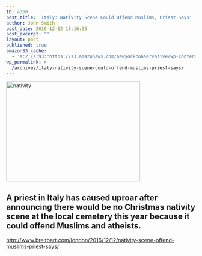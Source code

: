 ```yaml
---
ID: 4360
post_title: 'Italy: Nativity Scene Could Offend Muslims, Priest Says'
author: John Smith
post_date: 2016-12-12 18:16:26
post_excerpt: ""
layout: post
published: true
amazonS3_cache:
  - 'a:2:{s:93:"https://s3.amazonaws.com/newyorkconservative/wp-content/uploads/2016/12/12181314/nativity.png";s:4:"4361";s:75:"https://www.newyorkconservative.com/wp-content/uploads/2016/12/nativity.png";s:4:"4361";}'
wp_permalink: >
  /archives/italy-nativity-scene-could-offend-muslims-priest-says/
---
```

<a href="https://www.newyorkconservative.com/wp-content/uploads/2016/12/nativity.png"><img class="alignnone wp-image-4361" src="https://www.newyorkconservative.com/wp-content/uploads/2016/12/nativity.png" alt="nativity" width="356" height="267" /></a>
<h2>A priest in Italy has caused uproar after announcing there would be no Christmas nativity scene at the local cemetery this year because it could offend Muslims and atheists.</h2>
<a href="http://www.breitbart.com/london/2016/12/12/nativity-scene-offend-muslims-priest-says/">http://www.breitbart.com/london/2016/12/12/nativity-scene-offend-muslims-priest-says/</a>